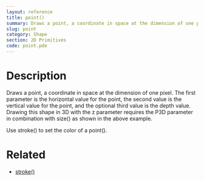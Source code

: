 ```yaml
---
layout: reference
title: point()
summary: Draws a point, a coordinate in space at the dimension of one pixel
slug: point
category: Shape
section: 2D Primitives
code: point.pde
---
```


# Description

Draws a point, a coordinate in space at the dimension of one pixel. The first parameter is the horizontal value for the point, the second value is the vertical value for the point, and the optional third value is the depth value. Drawing this shape in 3D with the z parameter requires the P3D parameter in combination with size() as shown in the above example.

Use stroke() to set the color of a point().
# Related

- [stroke()](stroke.html)
